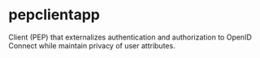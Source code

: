 # pepclientapp
Client (PEP) that externalizes authentication and authorization to OpenID Connect while maintain privacy of user attributes.
